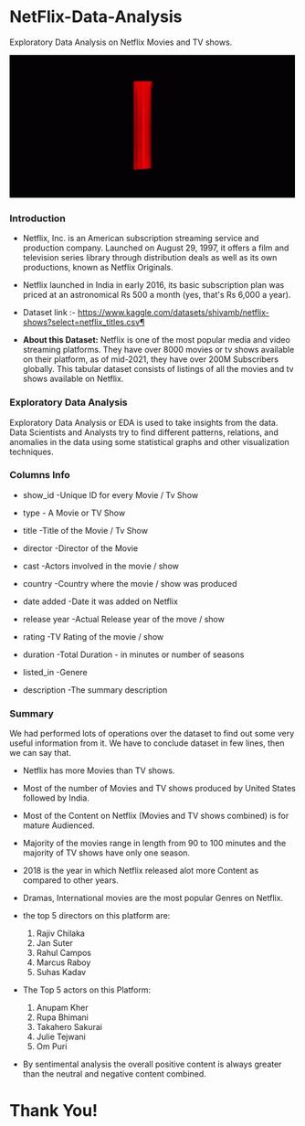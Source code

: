 # NetFlix-Data-Analysis
Exploratory Data Analysis on Netflix Movies and TV shows.


<img src="netflix-logo.gif" style = "width:500px;height:250px"/>


### Introduction
- Netflix, Inc. is an American subscription streaming service and production company. Launched on August 29, 1997, it offers a film and television series library through distribution deals as well as its own productions, known as Netflix Originals.

- Netflix launched in India in early 2016, its basic subscription plan was priced at an astronomical Rs 500 a month (yes, that's Rs 6,000 a year).

- Dataset link :- https://www.kaggle.com/datasets/shivamb/netflix-shows?select=netflix_titles.csv¶
- **About this Dataset:** Netflix is one of the most popular media and video streaming platforms. They have over 8000 movies or tv shows available on their platform, as of mid-2021, they have over 200M Subscribers globally. This tabular dataset consists of listings of all the movies and tv shows available on Netflix.

### Exploratory Data Analysis
Exploratory Data Analysis or EDA is used to take insights from the data. Data Scientists and Analysts try to find different patterns, relations, and anomalies in the data using some statistical graphs and other visualization techniques.

### Columns Info
* show_id -Unique ID for every Movie / Tv Show

* type - A Movie or TV Show

* title -Title of the Movie / Tv Show

* director -Director of the Movie

* cast -Actors involved in the movie / show

* country -Country where the movie / show was produced

* date added -Date it was added on Netflix

* release year -Actual Release year of the move / show

* rating -TV Rating of the movie / show

* duration -Total Duration - in minutes or number of seasons

* listed_in -Genere

* description -The summary description

### Summary 
We had performed lots of operations over the dataset to find out some very useful information from it. We have to conclude dataset in few lines, then we can say that.
- Netflix has more Movies than TV shows.
- Most of the number of Movies and TV shows produced by United States followed by India. 
- Most of the Content on Netflix (Movies and TV shows combined) is for mature Audienced.
- Majority of the movies range in length from 90 to 100 minutes and the majority of TV shows have only one season.
- 2018 is the year in which Netflix released alot more Content as compared to other years.
- Dramas, International movies are the most popular Genres on Netflix.
- the top 5 directors on this platform are:
    1. Rajiv Chilaka
    2. Jan Suter
    3. Rahul Campos
    4. Marcus Raboy
    5. Suhas Kadav
    
- The Top 5 actors on this Platform: 
    1. Anupam Kher
    2. Rupa Bhimani
    3. Takahero Sakurai
    4. Julie Tejwani
    5. Om Puri
- By sentimental analysis the overall positive content is always greater than the neutral and negative content combined.

# Thank You!
